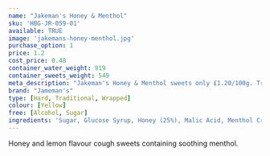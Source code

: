 ```yaml
---
name: "Jakeman's Honey & Menthol"
sku: 'HBG-JR-059-01'
available: TRUE
image: 'jakemans-honey-menthol.jpg'
purchase_option: 1
price: 1.2
cost_price: 0.48
container_water_weight: 919
container_sweets_weight: 549
meta_description: "Jakeman's Honey & Menthol sweets only £1.20/100g. Traditional sweets and more at Humbugs Confectionery Store. Specialists in satisfying your sweet tooth!"
brand: "Jameman's"
type: [Hard, Traditional, Wrapped]
colour: [Yellow]
free: [Alcohol, Sugar]
ingredients: 'Sugar, Glucose Syrup, Honey (25%), Malic Acid, Menthol Crystals, Natural Lemon Oil, Natural Flavour, Colour: Carotenes'
---
```

Honey and lemon flavour cough sweets containing soothing menthol.